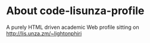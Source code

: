 # About code-lisunza-profile

A purely HTML driven academic Web profile sitting on http://lis.unza.zm/~lightonphiri

